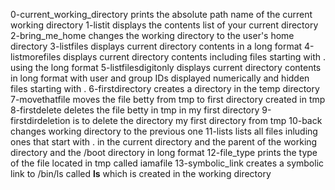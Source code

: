 0-current_working_directory prints the absolute path name of the current working directory
1-listit displays the contents list of your current directory
2-bring_me_home changes the working directory to the user's home directory
3-listfiles displays current directory contents in a long format
4-listmorefiles displays current directory contents including files starting with . using the long format
5-listfilesdigitonly displays current directory contents in long format with user and group IDs displayed numerically and hidden files starting with .
6-firstdirectory creates a directory in the temp directory
7-movethatfile moves the file betty from tmp to first directory created in tmp
8-firstdelete deletes the file betty in tmp in my first directory
9-firstdirdeletion is to delete the directory my first directory from tmp
10-back changes working directory to the previous one
11-lists lists all files inluding ones that start with . in the current directory and the parent of the working directory and the /boot directory in long format
12-file_type prints the type of the file located in tmp called iamafile
13-symbolic_link creates a symbolic link to /bin/ls called __ls__ which is created in the working directory

